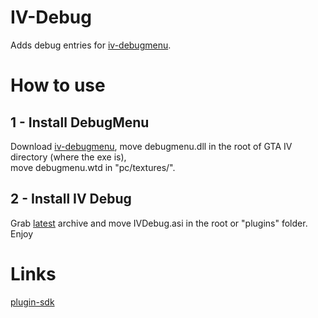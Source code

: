 # IV-Debug
Adds debug entries for [iv-debugmenu](https://github.com/gennariarmando/iv-debugmenu).

# How to use
## 1 - Install DebugMenu
Download [iv-debugmenu](https://github.com/gennariarmando/iv-debugmenu), move debugmenu.dll in the root of GTA IV directory (where the exe is), \
move debugmenu.wtd in "pc/textures/".

## 2 - Install IV Debug
Grab [latest](https://github.com/gennariarmando/iv-debug/releases) archive and move IVDebug.asi in the root or "plugins" folder.
Enjoy

# Links
[plugin-sdk](https://github.com/DK22Pac/plugin-sdk)
